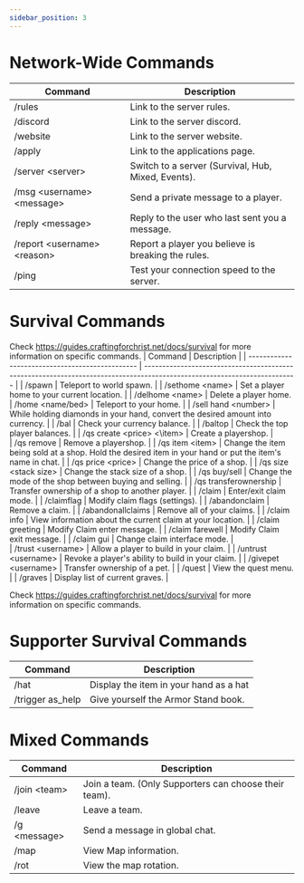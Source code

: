 ```yaml
---
sidebar_position: 3
---
```


# Network-Wide Commands
| Command                                         | Description                                                                                                              |
| ----------------------------------------------- | ------------------------------------------------------------------------------------------------------------------------ |
| /rules                                          | Link to the server rules.                                                                                                |
| /discord                                        | Link to the server discord.                                                                                              |
| /website                                        | Link to the server website.                                                                                              |
| /apply                                          | Link to the applications page.                                                                                           |
| /server \<server\>                              | Switch to a server (Survival, Hub, Mixed, Events).                                                                       |
| /msg \<username\> \<message\>                   | Send a private message to a player.                                                                                      |
| /reply \<message\>                              | Reply to the user who last sent you a message.                                                                           |
| /report \<username\> \<reason\>                 | Report a player you believe is breaking the rules.                                                                       |
| /ping                                           | Test your connection speed to the server.                                                                                |

# Survival Commands 
Check https://guides.craftingforchrist.net/docs/survival for more information on specific commands.
| Command                                         | Description                                                                                                              |
| ----------------------------------------------- | ------------------------------------------------------------------------------------------------------------------------ |
| /spawn                                          | Teleport to world spawn.                                                                                                 |
| /sethome \<name\>                               | Set a player home to your current location.                                                                              |
| /delhome \<name\>                               | Delete a player home.
| /home \<name/bed\>                              | Teleport to your home.                                                                                                   |
| /sell hand \<number\>                           | While holding diamonds in your hand, convert the desired amount into currency.                                           |
| /bal                                            | Check your currency balance.                                                                                             |
| /baltop                                         | Check the top player balances.                                                                                           |
| /qs create \<price\> <\item\>                   | Create a playershop.                                                                                                     |           
| /qs remove                                      | Remove a playershop.                                                                                                     |
| /qs item \<item\>                               | Change the item being sold at a shop. Hold the desired item in your hand or put the item's name in chat.                 |
| /qs price \<price\>                             | Change the price of a shop.                                                                                              |
| /qs size \<stack size\>                         | Change the stack size of a shop.                                                                                         |
| /qs buy/sell                                    | Change the mode of the shop between buying and selling.                                                                  |
| /qs transferownership                           | Transfer ownership of a shop to another player.                                                                          |
| /claim                                          | Enter/exit claim mode.                                                                                                   |
| /claimflag                                      | Modify claim flags (settings).                                                                                           |
| /abandonclaim                                   | Remove a claim.                                                                                                          |
| /abandonallclaims                               | Remove all of your claims.                                                                                               |
| /claim info                                     | View information about the current claim at your location.                                                               |
| /claim greeting                                 | Modify Claim enter message.                                                                                              |
| /claim farewell                                 | Modify Claim exit message.                                                                                               |
| /claim gui                                      | Change claim interface mode.                                                                                             |  
| /trust \<username\>                             | Allow a player to build in your claim.                                                                                   |
| /untrust \<username\>                           | Revoke a player's ability to build in your claim.                                                                        |
| /givepet \<username\>                           | Transfer ownership of a pet.                                                                                             |
| /quest                                          | View the quest menu.                                                                                                     |
| /graves                                         | Display list of current graves.                                                                                          |

Check https://guides.craftingforchrist.net/docs/survival for more information on specific commands.

# Supporter Survival Commands 
| Command                                         | Description                                                                                                              |
| ----------------------------------------------- | ------------------------------------------------------------------------------------------------------------------------ |
| /hat                                            | Display the item in your hand as a hat                                                                                   |
| /trigger as_help                                | Give yourself the Armor Stand book.                                                                                      |

# Mixed Commands
| Command                                         | Description                                                                                                              |
| ----------------------------------------------- | ------------------------------------------------------------------------------------------------------------------------ |
| /join \<team\>                                  | Join a team. (Only Supporters can choose their team).                                                                    |
| /leave                                          | Leave a team.                                                                                                            |
| /g \<message\>                                  | Send a message in global chat.                                                                                           |
| /map                                            | View Map information.                                                                                                    |
| /rot                                            | View the map rotation.                                                                                                   |
